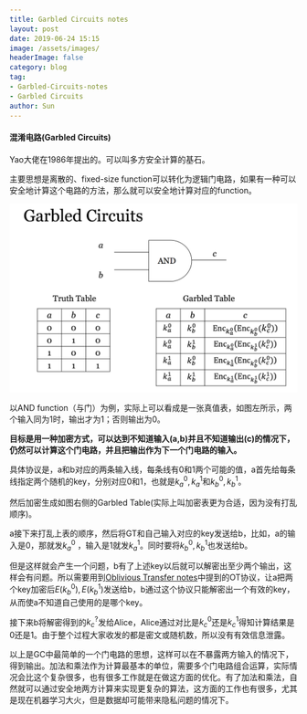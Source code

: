```yaml
---
title: Garbled Circuits notes
layout: post
date: 2019-06-24 15:15
image: /assets/images/
headerImage: false
category: blog
tag:
- Garbled-Circuits-notes
- Garbled Circuits
author: Sun
---
```


#### 混淆电路(Garbled Circuits)

Yao大佬在1986年提出的。可以叫多方安全计算的基石。

主要思想是离散的、fixed-size function可以转化为逻辑门电路，如果有一种可以安全地计算这个电路的方法，那么就可以安全地计算对应的function。

![image-20190624152427500](/assets/images/gc-gate.png)

以AND function（与门）为例，实际上可以看成是一张真值表，如图左所示，两个输入同为1时，输出才为1；否则输出为0。

**目标是用一种加密方式，可以达到不知道输入(a,b)并且不知道输出(c)的情况下，仍然可以计算这个门电路，并且把输出作为下一个门电路的输入。**

具体协议是，a和b对应的两条输入线，每条线有0和1两个可能的值，a首先给每条线指定两个随机的key，分别对应0和1，也就是$k_a^0, k_a^1$和$k_b^0, k_b^1$。

然后加密生成如图右侧的Garbled Table(实际上叫加密表更为合适，因为没有打乱顺序)。

a接下来打乱上表的顺序，然后将GT和自己输入对应的key发送给b，比如，a的输入是0，那就发$k_a^0$ ，输入是1就发$k_a^1$。同时要将$k_b^0, k_b^1$也发送给b。

但是这样就会产生一个问题，b有了上述key以后就可以解密出至少两个输出，这样会有问题。所以需要用到[Oblivious Transfer notes](https://maidousj.github.io/2019/06/18/Oblivious-Transfer-notes/)中提到的OT协议，让a把两个key加密后$E(k_b^0), E(k_b^1)$发送给b，b通过这个协议只能解密出一个有效的key，从而使a不知道自己使用的是哪个key。

接下来b将解密得到的$k_c^?$发给Alice，Alice通过对比是$k_c^0$还是$k_c^1$得知计算结果是0还是1。由于整个过程大家收发的都是密文或随机数，所以没有有效信息泄露。

以上是GC中最简单的一个门电路的思想，这样可以在不暴露两方输入的情况下，得到输出。加法和乘法作为计算最基本的单位，需要多个门电路组合运算，实际情况会比这个复杂很多，也有很多工作就是在做这方面的优化。有了加法和乘法，自然就可以通过安全地两方计算来实现更复杂的算法，这方面的工作也有很多，尤其是现在机器学习大火，但是数据却可能带来隐私问题的情况下。